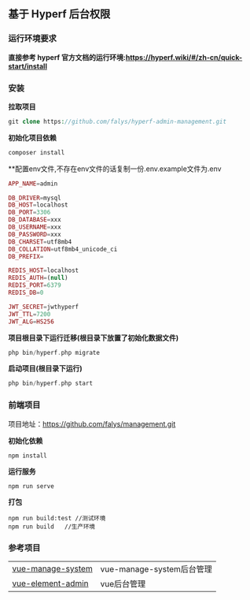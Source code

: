 ## 基于 Hyperf 后台权限

### 运行环境要求

**直接参考 hyperf 官方文档的运行环境:https://hyperf.wiki/#/zh-cn/quick-start/install**

### 安装

**拉取项目**

```php
git clone https://github.com/falys/hyperf-admin-management.git
```

**初始化项目依赖**

```php
composer install
```

**配置env文件,不存在env文件的话复制一份.env.example文件为.env

```php
APP_NAME=admin

DB_DRIVER=mysql
DB_HOST=localhost
DB_PORT=3306
DB_DATABASE=xxx
DB_USERNAME=xxx
DB_PASSWORD=xxx
DB_CHARSET=utf8mb4
DB_COLLATION=utf8mb4_unicode_ci
DB_PREFIX=

REDIS_HOST=localhost
REDIS_AUTH=(null)
REDIS_PORT=6379
REDIS_DB=0

JWT_SECRET=jwthyperf
JWT_TTL=7200
JWT_ALG=HS256

```

**项目根目录下运行迁移(根目录下放置了初始化数据文件)**

```php
php bin/hyperf.php migrate
```

**启动项目(根目录下运行)**

```php
php bin/hyperf.php start
```

### 前端项目

项目地址：https://github.com/falys/management.git

**初始化依赖**

```vue
npm install
```

**运行服务**

```vue
npm run serve
```

**打包**

```vue
npm run build:test //测试环境
npm run build   //生产环境
```

### 参考项目

|                                                              |                           |
| ------------------------------------------------------------ | ------------------------- |
| [vue-manage-system](https://github.com/PanJiaChen/vue-element-admin) | vue-manage-system后台管理 |
| [vue-element-admin](https://github.com/PanJiaChen/vue-element-admin) | vue后台管理               |

